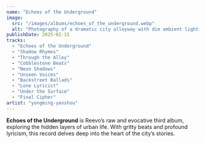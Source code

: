 ```yaml
---
name: "Echoes of the Underground"
image:
  src: "/images/albums/echoes_of_the_underground.webp"
  alt: "Photography of a dramatic city alleyway with dim ambient lighting, wet cobblestones reflecting faint neon signs, and a lone figure in a hooded silhouette walking through the shadows."
publishDate: 2025-02-15
tracks:
  - "Echoes of the Underground"
  - "Shadow Rhymes"
  - "Through the Alley"
  - "Cobblestone Beats"
  - "Neon Shadows"
  - "Unseen Voices"
  - "Backstreet Ballads"
  - "Lone Lyricist"
  - "Under the Surface"
  - "Final Cipher"
artist: "yongming-yanshou"
---
```


**Echoes of the Underground** is Reevo’s raw and evocative third album, exploring the hidden layers of urban life. With gritty beats and profound lyricism, this record delves deep into the heart of the city’s stories.
